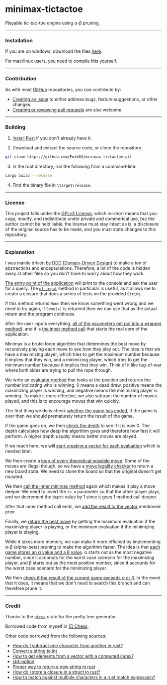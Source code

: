 # minimax-tictactoe

Playable tic-tac-toe engine using α-β pruning.

---

### Installation

If you are on windows, download the files [here](https://github.com/Emik03/minimax-tictactoe/releases/latest).

For mac/linux users, you need to compile this yourself.

---

### Contribution

As with most [GitHub](https://github.com/) repositories, you can contribute by:
* [Creating an issue](https://github.com/Emik03/minimax-tictactoe/issues) to either address bugs, feature suggestions, or other changes.
* [Creating or reviewing pull requests](https://github.com/Emik03/minimax-tictactoe/pulls) are also welcome.

---

### Building

1. [Install Rust](https://www.rust-lang.org/tools/install) if you don't already have it.

2. Download and extract the source code, or clone the repository:

```bash
git clone https://github.com/Emik03/minimax-tictactoe.git
```

3. In the root directory, run the following from a command-line:

```bash
cargo build --release
```

4. Find the binary file in `\target\release`.

---

### License

This project falls under the [GPLv3 License](https://github.com/Emik03/minimax-tictactoe/blob/main/LICENSE.md), which in-short means that you copy, modify, and redistribute under private and commerical use, but the author cannot be held liable, the license must stay intact as is, a disclosure of the original source has to be made, and you must state changes to this repository.

---

### Explanation

I was mainly driven by [DDD (Domain-Driven Design)](https://en.wikipedia.org/wiki/Domain-driven_design) to make a ton of abstractions and encapsulations. Therefore, a lot of the code is hidden away at other files so you don't have to worry about how they work.

[The entry point of the application](https://github.com/Emik03/minimax-tictactoe/blob/master/src/main.rs#L16) will print to the console and ask the user for a query. The [`of_input`](https://github.com/Emik03/minimax-tictactoe/blob/master/src/main.rs#L113) method in particular is useful, as it allows me to create a closure that does a series of tests on the provided `String`.

If this method returns `None` then we know something went wrong and we need to try again, if `Some(x)` is returned then we can use that as the actual return and the program continues.

After the user inputs everything, [all of the parameters get put into a wrapper method](https://github.com/Emik03/minimax-tictactoe/blob/master/src/evaluation.rs#L21)), and it is [the inner method call](https://github.com/Emik03/minimax-tictactoe/blob/master/src/evaluation.rs#L25) that starts the real core of the application.

Minimax is a brute-force algorithm that determines the best move by recursively playing each move to see how they play out. The idea is that we have a maximizing player, which tries to get the maximum number because it implies that they win, and a minimizing player, which tries to get the minimum number because it implies that they win. Think of it like tug-of-war where both sides are trying to pull the rope through.

We write an [evaluator method](https://github.com/Emik03/minimax-tictactoe/blob/master/src/board.rs#L102) that looks at the position and returns the number indicating who is winning. 0 means a dead draw, positive means the maximizing player is winning, and negative means the minimizing player is winning. To make it more effective, we also subtract the number of moves played, and this is to encourage moves that win quickly.

The first thing we do is check [whether the game has ended](https://github.com/Emik03/minimax-tictactoe/blob/master/src/evaluation.rs#L59), if the game is over then we should prematurely return the result of the game.

If the game goes on, we then [check the depth](https://github.com/Emik03/minimax-tictactoe/blob/master/src/evaluation.rs#L65) to see if it is now 0. The depth calculates how deep the algorithm goes and therefore how fast it will perform. A higher depth *usually* means better moves are played.

If we reach here, we will [start creating a vector for each evaluation](https://github.com/Emik03/minimax-tictactoe/blob/master/src/evaluation.rs#L72) which is needed later.

We then create a [loop of every theoretical possible move](https://github.com/Emik03/minimax-tictactoe/blob/master/src/evaluation.rs#L75). Some of the moves are illegal though, so we have a [move legality checker](https://github.com/Emik03/minimax-tictactoe/blob/master/src/evaluation.rs#L76) to return a new board state. We need to clone the board so that the original doesn't get mutated.

We then [call the inner minimax method](https://github.com/Emik03/minimax-tictactoe/blob/master/src/evaluation.rs#L78) again which makes it play a move deeper. We need to invert the `is_o` parameter so that the other player plays, and we decrement the `depth` value by 1 since it goes 1 method call deeper.

After that inner method call ends, we [add the result to the vector](https://github.com/Emik03/minimax-tictactoe/blob/master/src/evaluation.rs#L85) mentioned prior.

Finally, we [return the best move](https://github.com/Emik03/minimax-tictactoe/blob/master/src/evaluation.rs#L91) by getting the maximum evaluation if the maximizing player is playing, or the minimum evaluation if the minimizing player is playing.

While it takes more memory, we can make it more efficient by implementing α-β (alpha-beta) pruning to make the algorithm faster. The idea is that [each game stores an α value and a β value](https://github.com/Emik03/minimax-tictactoe/blob/master/src/board.rs#L13). α starts out as the most negative number, since it acconuts for the worst case scenario for the maximizing player, and β starts out as the most positive number, since it accounts for the worst case scenario for the minimizing player.

We then [check if the result of the current game exceeds α or β](https://github.com/Emik03/minimax-tictactoe/blob/master/src/evaluation.rs#L79). In the event that it does, it means that we don't need to search this branch and can therefore prune it.

---

### Credit

Thanks to the [`ptree`](https://docs.rs/ptree/0.3.2/ptree/) crate for the pretty tree generator.

Borrowed code from myself in [1D Chess](https://github.com/Emik03/EmikModules/tree/main/Assets/Modules/1D%20Chess).

Other code borrowed from the following sources:
- [How do I subtract one character from another in rust?](https://stackoverflow.com/questions/54583399/how-do-i-subtract-one-character-from-another-in-rust)
- [Convert a string to int](https://stackoverflow.com/questions/27043268/convert-a-string-to-int)
- [How to get elements from a vector with a computed index?](https://www.reddit.com/r/rust/comments/385em5/how_to_get_elements_from_a_vector_with_a_computed/)
- [std::option](https://doc.rust-lang.org/std/option/)
- [Proper way to return a new string in rust](https://stackoverflow.com/questions/43079077/proper-way-to-return-a-new-string-in-rust)
- [How do I store a closure in a struct in rust?](https://stackoverflow.com/questions/27831944/how-do-i-store-a-closure-in-a-struct-in-rust)
- [How to match against multiple characters in a rust match expression?](https://stackoverflow.com/questions/60102442/how-to-match-against-multiple-characters-in-a-rust-match-expression)
